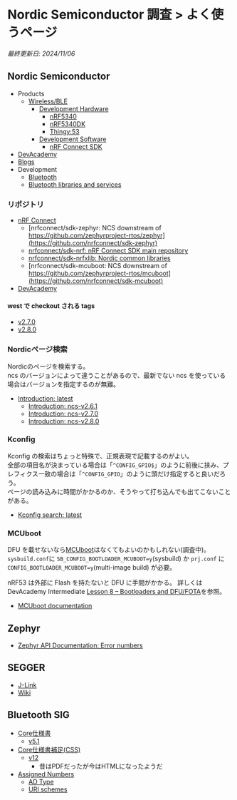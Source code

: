 # Nordic Semiconductor 調査 > よく使うページ

_最終更新日: 2024/11/06_

## Nordic Semiconductor

* Products
  * [Wireless/BLE](https://www.nordicsemi.com/Products/Wireless/Bluetooth-Low-Energy)
    * [Development Hardware](https://www.nordicsemi.com/Products/Wireless/Bluetooth-Low-Energy/Development-hardware?lang=en#infotabs)
      * [nRF5340](https://www.nordicsemi.com/Products/nRF5340)
      * [nRF5340DK](https://www.nordicsemi.com/Products/Development-hardware/nRF5340-DK)
      * [Thingy:53](https://www.nordicsemi.com/Products/Development-hardware/Nordic-Thingy-53)
    * [Development Software](https://www.nordicsemi.com/Products/Wireless/Bluetooth-Low-Energy/Development-software?lang=en#infotabs)
      * [nRF Connect SDK](https://www.nordicsemi.com/Products/Development-software/nRF-Connect-SDK)
* [DevAcademy](https://academy.nordicsemi.com/)
* [Blogs](https://devzone.nordicsemi.com/nordic/)
* Development
  * [Bluetooth](https://docs.nordicsemi.com/bundle/ncs-latest/page/zephyr/connectivity/bluetooth/index.html)
  * [Bluetooth libraries and services](https://docs.nordicsemi.com/bundle/ncs-2.6.1/page/nrf/libraries/bluetooth_services/index.html)

### リポジトリ

* [nRF Connect](https://github.com/nrfconnect)
  * [nrfconnect/sdk-zephyr: NCS downstream of https://github.com/zephyrproject-rtos/zephyr](https://github.com/nrfconnect/sdk-zephyr)
  * [nrfconnect/sdk-nrf: nRF Connect SDK main repository](https://github.com/nrfconnect/sdk-nrf)
  * [nrfconnect/sdk-nrfxlib: Nordic common libraries](https://github.com/nrfconnect/sdk-nrfxlib)
  * [nrfconnect/sdk-mcuboot: NCS downstream of https://github.com/zephyrproject-rtos/mcuboot](https://github.com/nrfconnect/sdk-mcuboot)
* [DevAcademy](https://github.com/NordicDeveloperAcademy)

#### west で checkout される tags

* [v2.7.0](https://github.com/nrfconnect/sdk-nrf/blob/v2.7.0/west.yml)
* [v2.8.0](https://github.com/nrfconnect/sdk-nrf/blob/v2.8.0/west.yml)

### Nordicページ検索

Nordicのページを検索する。  
ncs のバージョンによって違うことがあるので、最新でない ncs を使っている場合はバージョンを指定するのが無難。

* [Introduction: latest](https://docs.nordicsemi.com/bundle/ncs-latest/page/nrf/index.html)
  * [Introduction: ncs-v2.6.1](https://docs.nordicsemi.com/bundle/ncs-2.6.1/page/nrf/index.html)
  * [Introduction: ncs-v2.7.0](https://docs.nordicsemi.com/bundle/ncs-2.7.0/page/nrf/index.html)
  * [Introduction: ncs-v2.8.0](https://docs.nordicsemi.com/bundle/ncs-2.8.0/page/nrf/index.html)

### Kconfig

Kconfig の検索はちょっと特殊で、正規表現で記載するのがよい。  
全部の項目名が決まっている場合は「`^CONFIG_GPIO$`」のように前後に挟み、プレフィクス一致の場合は「`^CONFIG_GPIO`」のように頭だけ指定すると良いだろう。  
ページの読み込みに時間がかかるのか、そうやって打ち込んでも出てこないことがある。

* [Kconfig search: latest](https://docs.nordicsemi.com/bundle/ncs-latest/page/kconfig/index.html)

### MCUboot

DFU を載せないなら[MCUboot](https://docs.mcuboot.com/)はなくてもよいのかもしれない(調査中)。  
`sysbuild.conf`に `SB_CONFIG_BOOTLOADER_MCUBOOT=y`(sysbuild) か `prj.conf` に `CONFIG_BOOTLOADER_MCUBOOT=y`(multi-image build) が必要。

nRF53 は外部に Flash を持たないと DFU に手間がかかる。
詳しくは DevAcademy Intermediate [Lesson 8 – Bootloaders and DFU/FOTA](https://academy.nordicsemi.com/courses/nrf-connect-sdk-intermediate/lessons/lesson-8-bootloaders-and-dfu-fota/)を参照。

* [MCUboot documentation](https://docs.nordicsemi.com/bundle/ncs-latest/page/mcuboot/wrapper.html)

## Zephyr

* [Zephyr API Documentation: Error numbers](https://docs.zephyrproject.org/apidoc/latest/group__system__errno.html)

## SEGGER

* [J-Link](https://www.segger.com/products/debug-probes/j-link/?mtm_campaign=kb&mtm_kwd=debugtraceprobes)
* [Wiki](https://wiki.segger.com/Debug_Probes_-_J-Link_%26_J-Trace)

## Bluetooth SIG

* [Core仕様書](https://www.bluetooth.com/specifications/specs/)
  * [v5.1](https://www.bluetooth.com/specifications/specs/core-specification-amended-5-1/)
* [Core仕様書補足(CSS)](https://www.bluetooth.com/specifications/specs/core-specification-supplement/)
  * [v12](https://www.bluetooth.com/specifications/specs/css-12-html/)
    * 昔はPDFだったが今はHTMLになったようだ
* [Assigned Numbers](https://www.bluetooth.com/specifications/assigned-numbers/)
  * [AD Type](https://bitbucket.org/bluetooth-SIG/public/src/main/assigned_numbers/core/ad_types.yaml)
  * [URI schemes](https://bitbucket.org/bluetooth-SIG/public/src/main/assigned_numbers/core/uri_schemes.yaml)

